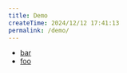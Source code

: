 ```yaml
---
title: Demo
createTime: 2024/12/12 17:41:13
permalink: /demo/
---
```


- [bar](./bar.md)
- [foo](./foo.md)
